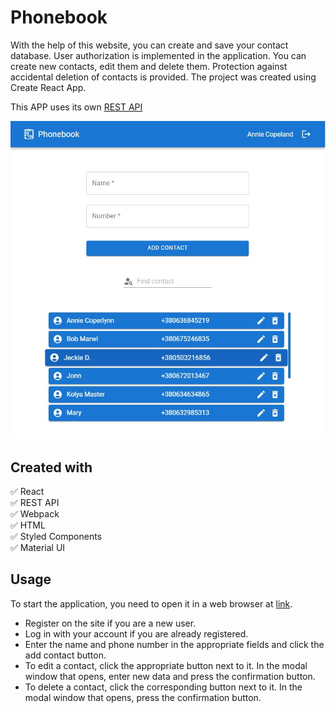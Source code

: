 # Phonebook

With the help of this website, you can create and save your contact database.
User authorization is implemented in the application. You can create new
contacts, edit them and delete them. Protection against accidental deletion of
contacts is provided. The project was created using Create React App.

This APP uses its own
[REST API](https://github.com/Andrii-Posternak/REST-API-phonebook)

![an example interface](./assets/phonebook.jpg)

## Created with

:white_check_mark: React  
:white_check_mark: REST API  
:white_check_mark: Webpack  
:white_check_mark: HTML  
:white_check_mark: Styled Components  
:white_check_mark: Material UI

## Usage

To start the application, you need to open it in a web browser at
[link](https://andrii-posternak.github.io/phonebook/).

- Register on the site if you are a new user.
- Log in with your account if you are already registered.
- Enter the name and phone number in the appropriate fields and click the add
  contact button.
- To edit a contact, click the appropriate button next to it. In the modal
  window that opens, enter new data and press the confirmation button.
- To delete a contact, click the corresponding button next to it. In the modal
  window that opens, press the confirmation button.
